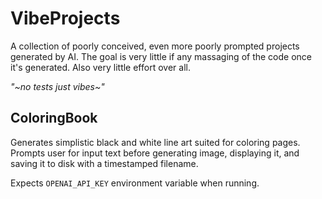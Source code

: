 # VibeProjects

A collection of poorly conceived, even more poorly prompted projects generated by AI. 
The goal is very little if any massaging of the code once it's generated. Also very little effort over all.

*"~no tests just vibes~"*

## ColoringBook

Generates simplistic black and white line art suited for coloring pages. Prompts user for input text before generating 
image, displaying it, and saving it to disk with a timestamped filename.

Expects `OPENAI_API_KEY` environment variable when running.